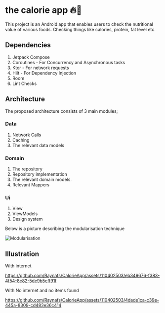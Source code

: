 # the calorie app 🔥🔨

This project is an Android app that enables users to check the nutritional value of various foods. 
Checking things like calories, protein, fat level etc.

## Dependencies

1. Jetpack Compose
2. Coroutines - For Concurrency and Asynchronous tasks
3. Ktor - For network requests
4. Hilt - For Dependency Injection
5. Room
6. Lint Checks 

## Architecture

The proposed architecture consists of 3 main modules;

### Data
1. Network Calls
2. Caching
3. The relevant data models


### Domain
1. The repository
2. Repository implementation
3. The relevant domain models.
4. Relevant Mappers

### Ui
1. View
2. ViewModels
3. Design system

Below is a picture describing the modularisation technique

![Modularisation](https://github.com/Raynafs/CalorieApp/assets/110402503/1e5d3f35-b92d-404e-a7eb-b560ab294640)


## Illustration


With internet

https://github.com/Raynafs/CalorieApp/assets/110402503/eb349676-f383-4f54-8c82-5de9b5cff91f





With No internet and no items found

https://github.com/Raynafs/CalorieApp/assets/110402503/4dade1ca-c39e-445a-8309-cd483e36c414




